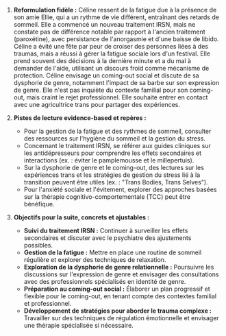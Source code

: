 1) **Reformulation fidèle :**
Céline ressent de la fatigue due à la présence de son amie Ellie, qui a un rythme de vie différent, entraînant des retards de sommeil. Elle a commencé un nouveau traitement IRSN, mais ne constate pas de différence notable par rapport à l'ancien traitement (paroxétine), avec persistance de l'anorgasmie et d'une baisse de libido. Céline a évité une fête par peur de croiser des personnes liées à des traumas, mais a réussi à gérer la fatigue sociale lors d'un festival. Elle prend souvent des décisions à la dernière minute et a du mal à demander de l'aide, utilisant un discours froid comme mécanisme de protection. Céline envisage un coming-out social et discute de sa dysphorie de genre, notamment l'impact de sa barbe sur son expression de genre. Elle n'est pas inquiète du contexte familial pour son coming-out, mais craint le rejet professionnel. Elle souhaite entrer en contact avec une agricultrice trans pour partager des expériences.

2) **Pistes de lecture evidence-based et repères :**
   - Pour la gestion de la fatigue et des rythmes de sommeil, consulter des ressources sur l'hygiène du sommeil et la gestion du stress.
   - Concernant le traitement IRSN, se référer aux guides cliniques sur les antidépresseurs pour comprendre les effets secondaires et interactions (ex. : éviter le pamplemousse et le millepertuis).
   - Sur la dysphorie de genre et le coming-out, des lectures sur les expériences trans et les stratégies de gestion du stress lié à la transition peuvent être utiles (ex. : "Trans Bodies, Trans Selves").
   - Pour l'anxiété sociale et l'évitement, explorer des approches basées sur la thérapie cognitivo-comportementale (TCC) peut être bénéfique.

3) **Objectifs pour la suite, concrets et ajustables :**
   - **Suivi du traitement IRSN :** Continuer à surveiller les effets secondaires et discuter avec le psychiatre des ajustements possibles.
   - **Gestion de la fatigue :** Mettre en place une routine de sommeil régulière et explorer des techniques de relaxation.
   - **Exploration de la dysphorie de genre relationnelle :** Poursuivre les discussions sur l'expression de genre et envisager des consultations avec des professionnels spécialisés en identité de genre.
   - **Préparation au coming-out social :** Élaborer un plan progressif et flexible pour le coming-out, en tenant compte des contextes familial et professionnel.
   - **Développement de stratégies pour aborder le trauma complexe :** Travailler sur des techniques de régulation émotionnelle et envisager une thérapie spécialisée si nécessaire.